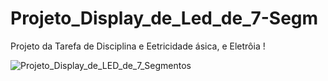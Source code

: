 # Projeto_Display_de_Led_de_7-Segm
Projeto da Tarefa de Disciplina e Eetricidade ásica, e Eletrôia
!

![Projeto_Display_de_LED_de_7_Segmentos](https://github.com/user-attachments/assets/9eec8055-4d3a-4ee0-8d12-18627fa1eed5)
